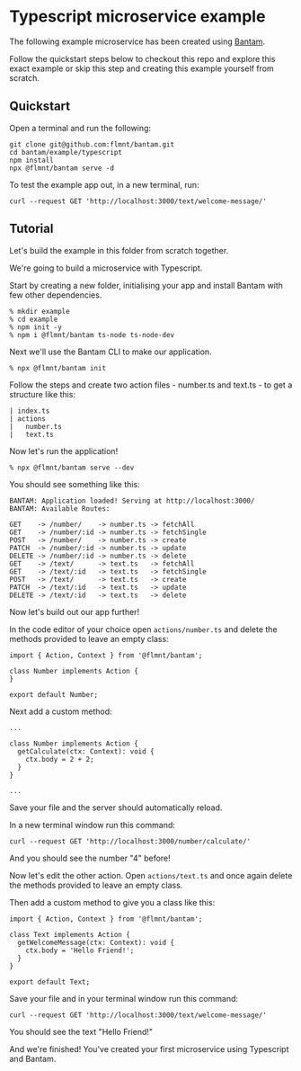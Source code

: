 # Typescript microservice example

The following example microservice has been created using [Bantam](https://github.com/flmnt/bantam).

Follow the quickstart steps below to checkout this repo and explore this exact example or skip this step and creating this example yourself from scratch.

## Quickstart

Open a terminal and run the following:

```
git clone git@github.com:flmnt/bantam.git
cd bantam/example/typescript
npm install
npx @flmnt/bantam serve -d
```

To test the example app out, in a new terminal, run:

```
curl --request GET 'http://localhost:3000/text/welcome-message/'
```

## Tutorial

Let's build the example in this folder from scratch together.

We're going to build a microservice with Typescript.

Start by creating a new folder, initialising your app and install Bantam with few other dependencies.

```
% mkdir example
% cd example
% npm init -y
% npm i @flmnt/bantam ts-node ts-node-dev
```

Next we'll use the Bantam CLI to make our application.

```
% npx @flmnt/bantam init
```

Follow the steps and create two action files - number.ts and text.ts - to get a structure like this:

```
| index.ts
| actions
|   number.ts
|   text.ts
```

Now let's run the application!

```
% npx @flmnt/bantam serve --dev
```

You should see something like this:

```
BANTAM: Application loaded! Serving at http://localhost:3000/
BANTAM: Available Routes:

GET    -> /number/    -> number.ts -> fetchAll
GET    -> /number/:id -> number.ts -> fetchSingle
POST   -> /number/    -> number.ts -> create
PATCH  -> /number/:id -> number.ts -> update
DELETE -> /number/:id -> number.ts -> delete
GET    -> /text/      -> text.ts   -> fetchAll
GET    -> /text/:id   -> text.ts   -> fetchSingle
POST   -> /text/      -> text.ts   -> create
PATCH  -> /text/:id   -> text.ts   -> update
DELETE -> /text/:id   -> text.ts   -> delete
```

Now let's build out our app further!

In the code editor of your choice open `actions/number.ts` and delete the methods provided to leave an empty class:

```
import { Action, Context } from '@flmnt/bantam';

class Number implements Action {
}

export default Number;
```

Next add a custom method:

```
...

class Number implements Action {
  getCalculate(ctx: Context): void {
    ctx.body = 2 + 2;
  }
}

...
```

Save your file and the server should automatically reload.

In a new terminal window run this command:

```
curl --request GET 'http://localhost:3000/number/calculate/'
```

And you should see the number "4" before!

Now let's edit the other action. Open `actions/text.ts` and once again delete the methods provided to leave an empty class.

Then add a custom method to give you a class like this:

```
import { Action, Context } from '@flmnt/bantam';

class Text implements Action {
  getWelcomeMessage(ctx: Context): void {
    ctx.body = 'Hello Friend!';
  }
}

export default Text;
```

Save your file and in your terminal window run this command:

```
curl --request GET 'http://localhost:3000/text/welcome-message/'
```

You should see the text "Hello Friend!"

And we're finished! You've created your first microservice using Typescript and Bantam.
